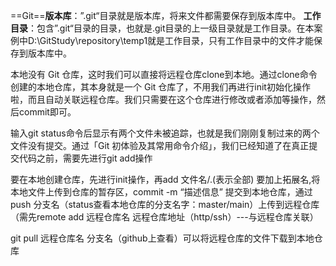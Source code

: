 ==Git==**版本库**：”.git“目录就是版本库，将来文件都需要保存到版本库中。 **工作目录**：包含”.git“目录的目录，也就是.git目录的上一级目录就是工作目录。在本案例中D:\GitStudy\repository\temp1就是工作目录，只有工作目录中的文件才能保存到版本库中。

本地没有 Git 仓库，这时我们可以直接将远程仓库clone到本地。通过clone命令创建的本地仓库，其本身就是一个 Git 仓库了，不用我们再进行init初始化操作啦，而且自动关联远程仓库。我们只需要在这个仓库进行修改或者添加等操作，然后commit即可。

输入git status命令后显示有两个文件未被追踪，也就是我们刚刚复制过来的两个文件没有提交。通过「Git 初体验及其常用命令介绍」，我们已经知道了在真正提交代码之前，需要先进行git add操作

要在本地创建仓库，先进行init操作，再add 文件名/.(表示全部) 要加上拓展名,将本地文件上传到仓库的暂存区，commit -m “描述信息” 提交到本地仓库，通过push 分支名（status查看本地仓库的分支名字：master/main）上传到远程仓库（需先remote add 远程仓库名 远程仓库地址（http/ssh）---与远程仓库关联）

git pull 远程仓库名 分支名（github上查看）可以将远程仓库的文件下载到本地仓库

